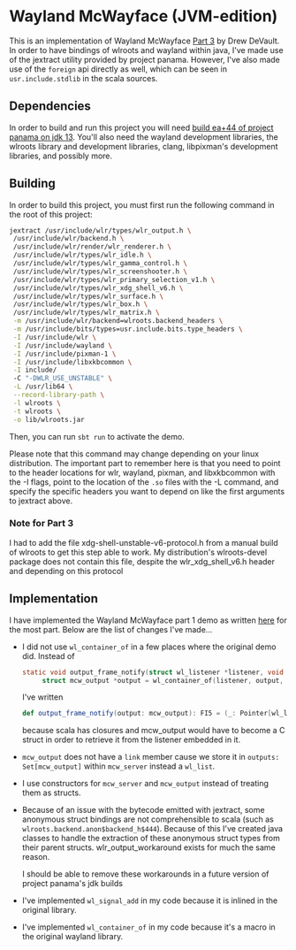 # Wayland McWayface (JVM-edition)

This is an implementation of Wayland McWayface [Part 3](https://drewdevault.com/2018/02/28/Writing-a-wayland-compositor-part-3.html) by Drew DeVault. 
In order to have bindings of wlroots and wayland within java, I've made use of the jextract utility provided by project panama. 
However, I've also made use of the `foreign` api directly as well, which can be seen in `usr.include.stdlib` in the scala sources.

## Dependencies

In order to build and run this project you will need [build ea+44 of project panama on jdk 13](https://jdk.java.net/panama/). 
You'll also need the wayland development libraries, the wlroots library and development libraries, clang, libpixman's development libraries, and possibly more.

## Building

In order to build this project, you must first run the following command in the root of this project:

```bash
jextract /usr/include/wlr/types/wlr_output.h \
 /usr/include/wlr/backend.h \
 /usr/include/wlr/render/wlr_renderer.h \
 /usr/include/wlr/types/wlr_idle.h \
 /usr/include/wlr/types/wlr_gamma_control.h \
 /usr/include/wlr/types/wlr_screenshooter.h \
 /usr/include/wlr/types/wlr_primary_selection_v1.h \
 /usr/include/wlr/types/wlr_xdg_shell_v6.h \ 
 /usr/include/wlr/types/wlr_surface.h \
 /usr/include/wlr/types/wlr_box.h \
 /usr/include/wlr/types/wlr_matrix.h \
 -m /usr/include/wlr/backend=wlroots.backend_headers \
 -m /usr/include/bits/types=usr.include.bits.type_headers \
 -I /usr/include/wlr \
 -I /usr/include/wayland \
 -I /usr/include/pixman-1 \
 -I /usr/include/libxkbcommon \
 -I include/
 -C "-DWLR_USE_UNSTABLE" \
 -L /usr/lib64 \
 --record-library-path \
 -l wlroots \
 -t wlroots \
 -o lib/wlroots.jar
```

Then, you can run `sbt run` to activate the demo.

Please note that this command may change depending on your linux distribution. 
The important part to remember here is that you need to point to the header locations for wlr, wayland,
pixman, and libxkbcommon with the -I flags, point to the location of the `.so` files with the -L command,
and specify the specific headers you want to depend on like the first arguments to jextract above.

### Note for Part 3
I had to add the file xdg-shell-unstable-v6-protocol.h from a manual build of wlroots to get this step able to work.
My distribution's wlroots-devel package does not contain this file, despite the wlr_xdg_shell_v6.h header and depending
on this protocol

## Implementation

I have implemented the Wayland McWayface part 1 demo as written [here](https://github.com/ddevault/mcwayface/blob/f89092e7d38e43c55583098beadde26b3d1235eb/src/main.c) for the most part. Below are the list of changes I've made...


* I did not use `wl_container_of` in a few places where the original demo did. Instead of 
  ```c
  static void output_frame_notify(struct wl_listener *listener, void *data) {
	   struct mcw_output *output = wl_container_of(listener, output, frame);
  ```
  I've written
  ```scala
  def output_frame_notify(output: mcw_output): FI5 = (_: Pointer[wl_listener], data: Pointer[_]) => {
  ```
  because scala has closures and mcw_output would have to become a C struct in order to retrieve it from the listener embedded in it.

* `mcw_output` does not have a `link` member cause we store it in `outputs: Set[mcw_output]` within `mcw_server` instead a `wl_list`.

* I use constructors for `mcw_server` and `mcw_output` instead of treating them as structs.

* Because of an issue with the bytecode emitted with jextract, some anonymous struct bindings are not comprehensible to scala
(such as `wlroots.backend.anon$backend_h$444`). Because of this I've created java classes to handle the extraction of these 
anonymous struct types from their parent structs. wlr_output_workaround exists for much the same reason.

  I should be able to remove these workarounds in a future version of project panama's jdk builds 

* I've implemented `wl_signal_add` in my code because it is inlined in the original library. 
* I've implemented `wl_container_of` in my code because it's a macro in the original wayland library.
